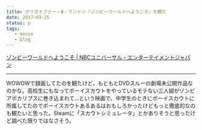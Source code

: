 ```yaml
---
title: クリストファー・B・ランドン『ゾンビーワールドへようこそ』を観た
date: 2017-03-25
status: p
tags:
   - movie
   - blog
---
```


[ゾンビーワールドへようこそ \| NBCユニバーサル・エンターテイメントジャパン](http://db2.nbcuni.co.jp/contents/hp0002/list.php?CNo=2&AgentProCon=33202)

---

WOWOWで録画してたのを観たけど、もともとDVDスルーの劇場未公開作品なのかな。高校生にもなってボーイスカウトをやっているモテない三人組がゾンビアポカリプスに巻き込まれて…という映画で、中学生のときにボーイスカウトに所属してたのでボーイスカウトあるあるはおもしろかったけどもっと徹底的なのも観たいと思った。Steamに「スカウトシミュレータ」とかありそうと思ったけど調べた限りではなさそう。
